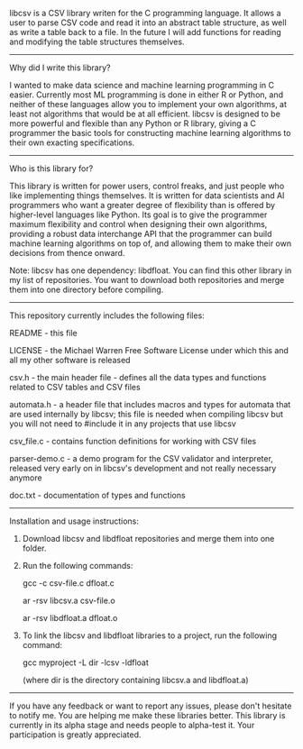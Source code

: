libcsv is a CSV library writen for the C programming language. It allows
a user to parse CSV code and read it into an abstract table structure,
as well as write a table back to a file. In the future I will add
functions for reading and modifying the table structures themselves.

---------------------------------------------------------------------------

Why did I write this library?

I wanted to make data science and machine learning programming in C
easier. Currently most ML programming is done in either R or Python,
and neither of these languages allow you to implement your own
algorithms, at least not algorithms that would be at all efficient. libcsv
is designed to be more powerful and flexible than any Python or R library,
giving a C programmer the basic tools for constructing machine learning
algorithms to their own exacting specifications.

---------------------------------------------------------------------------

Who is this library for?

This library is written for power users, control freaks, and just people
who like implementing things themselves. It is written for data scientists
and AI programmers who want a greater degree of flexibility than is
offered by higher-level languages like Python. Its goal is to give the
programmer maximum flexibility and control when designing their own
algorithms, providing a robust data interchange API that the programmer
can build machine learning algorithms on top of, and allowing them to
make their own decisions from thence onward.

Note: libcsv has one dependency: libdfloat. You can find this other
library in my list of repositories. You want to download both repositories
and merge them into one directory before compiling.

---------------------------------------------------------------------------

This repository currently includes the following files:

README - this file

LICENSE - the Michael Warren Free Software License under which this and
all my other software is released

csv.h - the main header file - defines all the data types and functions
related to CSV tables and CSV files

automata.h - a header file that includes macros and types for automata
that are used internally by libcsv; this file is needed when compiling
libcsv but you will not need to #include it in any projects that use
libcsv

csv_file.c - contains function definitions for working with CSV files

parser-demo.c - a demo program for the CSV validator and interpreter,
released very early on in libcsv's development and not really necessary
anymore

doc.txt - documentation of types and functions

------------------------------------------------------------------------

Installation and usage instructions:

1. Download libcsv and libdfloat repositories and merge them into
   one folder.

2. Run the following commands:

   gcc -c csv-file.c dfloat.c

   ar -rsv libcsv.a csv-file.o

   ar -rsv libdfloat.a dfloat.o

3. To link the libcsv and libdfloat libraries to a project, run the
   following command:

   gcc myproject -L dir -lcsv -ldfloat

   (where dir is the directory containing libcsv.a and libdfloat.a)

------------------------------------------------------------------------

If you have any feedback or want to report any issues, please don't
hesitate to notify me. You are helping me make these libraries
better. This library is currently in its alpha stage and needs people
to alpha-test it. Your participation is greatly appreciated.
